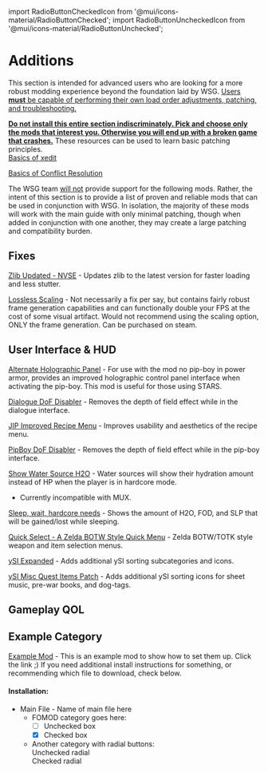 ﻿import RadioButtonCheckedIcon from '@mui/icons-material/RadioButtonChecked';
import RadioButtonUncheckedIcon from '@mui/icons-material/RadioButtonUnchecked';

# Additions

This section is intended for advanced users who are looking for a more robust modding experience beyond the foundation laid by WSG. <u>Users <b>must</b> be capable of performing their own load order adjustments, patching, and troubleshooting.</u>

<u><b>Do not install this entire section indiscriminately. Pick and choose only the mods that interest you. Otherwise you will end up with a broken game that crashes.</b></u> These resources can be used to learn basic patching principles.
<br>
[Basics of xedit](https://moddinglinked.com/xedit.html)

[Basics of Conflict Resolution](https://moddinglinked.com/themethod.html)

The WSG team <u>will not</u> provide support for the following mods. Rather, the intent of this section is to provide a list of proven and reliable mods that can be used in conjunction with WSG. In isolation, the majority of these mods will work with the main guide with only minimal patching, though when added in conjunction with one another, they may create a large patching and compatibility burden.


## Fixes
[Zlib Updated - NVSE](https://www.nexusmods.com/newvegas/mods/85267) - Updates zlib to the latest version for faster loading and less stutter.

[Lossless Scaling](https://store.steampowered.com/app/993090/Lossless_Scaling/) - Not necessarily a fix per say, but contains fairly robust frame generation capabilities and can functionally double your FPS at the cost of some visual artifact. Would not recommend using the scaling option, ONLY the frame generation. Can be purchased on steam.


## User Interface & HUD
[Alternate Holographic Panel](https://www.nexusmods.com/newvegas/mods/82636) - For use with the mod no pip-boy in power armor, provides an improved holographic control panel interface when activating the pip-boy. This mod is useful for those using STARS.

[Dialogue DoF Disabler](https://www.nexusmods.com/newvegas/mods/77220) - Removes the depth of field effect while in the dialogue interface.

[JIP Improved Recipe Menu](https://www.nexusmods.com/newvegas/mods/75920) - Improves usability and aesthetics of the recipe menu.

[PipBoy DoF Disabler](https://www.nexusmods.com/newvegas/mods/77321) - Removes the depth of field effect while in the pip-boy interface.

[Show Water Source H2O](https://www.nexusmods.com/newvegas/mods/85103) - Water sources will show their hydration amount instead of HP when the player is in hardcore mode.
- Currently incompatible with MUX.

[Sleep, wait, hardcore needs](https://www.nexusmods.com/newvegas/mods/85148) - Shows the amount of H2O, FOD, and SLP that will be gained/lost while sleeping.

[Quick Select - A Zelda BOTW Style Quick Menu](https://www.nexusmods.com/newvegas/mods/82249) - Zelda BOTW/TOTK style weapon and item selection menus.

[ySI Expanded](https://www.nexusmods.com/newvegas/mods/84352) - Adds additional ySI sorting subcategories and icons.

[ySI Misc Quest Items Patch](https://www.nexusmods.com/newvegas/mods/81230?tab=files) - Adds additional ySI sorting icons for sheet music, pre-war books, and dog-tags.


## Gameplay QOL

[]()
## Example Category

[Example Mod](https://www.nexusmods.com/newvegas/mods/81221) - This is an example mod to show how to set them up. Click the link ;)
If you need additional install instructions for something, or recommending which file to download, check below.

#### Installation:

- Main File - Name of main file here
  - FOMOD category goes here:
    - [ ] Unchecked box
    - [x] Checked box
  - Another category with radial buttons:<br/>
    <RadioButtonUncheckedIcon fontSize="small" /> Unchecked radial<br/>
    <RadioButtonCheckedIcon fontSize="small" /> Checked radial<br/>
